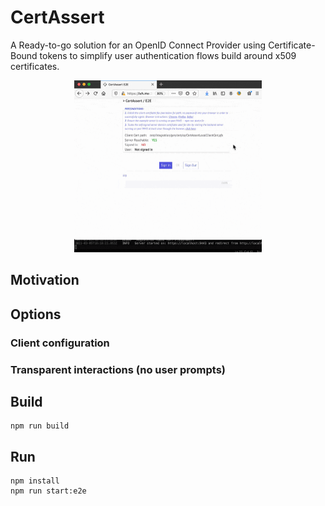 # CertAssert
A Ready-to-go solution for an OpenID Connect Provider using Certificate-Bound tokens to simplify user authentication flows build around x509 certificates.

<div align="center"><img src="doc/img/certAsserte2eDemo.gif" alt="certassert"
	title="CertAssert sign-in" width="300" height="275" /></div>

## Motivation

## Options

### Client configuration

### Transparent interactions (no user prompts)

## Build
```
npm run build
```

## Run
```
npm install
npm run start:e2e
```